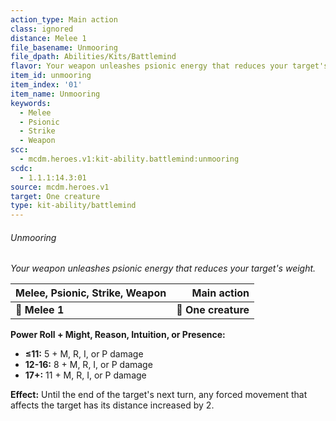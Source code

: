```yaml
---
action_type: Main action
class: ignored
distance: Melee 1
file_basename: Unmooring
file_dpath: Abilities/Kits/Battlemind
flavor: Your weapon unleashes psionic energy that reduces your target's weight.
item_id: unmooring
item_index: '01'
item_name: Unmooring
keywords:
  - Melee
  - Psionic
  - Strike
  - Weapon
scc:
  - mcdm.heroes.v1:kit-ability.battlemind:unmooring
scdc:
  - 1.1.1:14.3:01
source: mcdm.heroes.v1
target: One creature
type: kit-ability/battlemind
---
```


###### Unmooring

*Your weapon unleashes psionic energy that reduces your target's weight.*

| **Melee, Psionic, Strike, Weapon** |     **Main action** |
| ---------------------------------- | ------------------: |
| **📏 Melee 1**                     | **🎯 One creature** |

**Power Roll + Might, Reason, Intuition, or Presence:**

- **≤11:** 5 + M, R, I, or P damage
- **12-16:** 8 + M, R, I, or P damage
- **17+:** 11 + M, R, I, or P damage

**Effect:** Until the end of the target's next turn, any forced movement that affects the target has its distance increased by 2.
